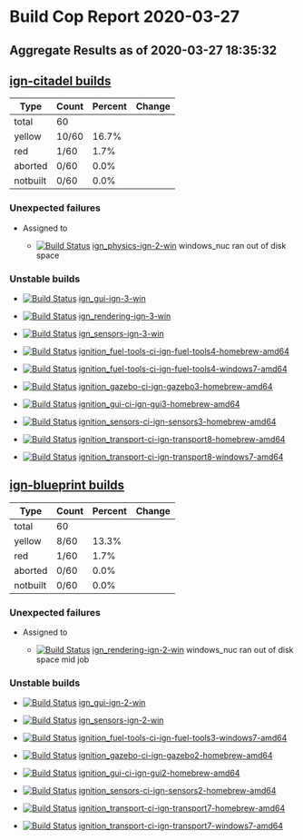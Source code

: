 # Build Cop Report 2020-03-27
## Aggregate Results as of 2020-03-27 18:35:32

## [ign-citadel builds](https://build.osrfoundation.org/view/ign-citadel/)

| Type | Count | Percent | Change |
|--|--|--|--|
| total | 60 | |  |
| yellow | 10/60 | 16.7% |  |
| red | 1/60 | 1.7% |  |
| aborted | 0/60 | 0.0% |  |
| notbuilt | 0/60 | 0.0% |  |

### Unexpected failures


* Assigned to

    * [![Build Status](https://build.osrfoundation.org/job/ign_physics-ign-2-win//badge/icon)](https://build.osrfoundation.org/job/ign_physics-ign-2-win/) [ign_physics-ign-2-win](https://build.osrfoundation.org/job/ign_physics-ign-2-win/) windows_nuc ran out of disk space


### Unstable builds

* [![Build Status](https://build.osrfoundation.org/job/ign_gui-ign-3-win//badge/icon)](https://build.osrfoundation.org/job/ign_gui-ign-3-win/) [ign_gui-ign-3-win](https://build.osrfoundation.org/job/ign_gui-ign-3-win/)

* [![Build Status](https://build.osrfoundation.org/job/ign_rendering-ign-3-win//badge/icon)](https://build.osrfoundation.org/job/ign_rendering-ign-3-win/) [ign_rendering-ign-3-win](https://build.osrfoundation.org/job/ign_rendering-ign-3-win/)

* [![Build Status](https://build.osrfoundation.org/job/ign_sensors-ign-3-win//badge/icon)](https://build.osrfoundation.org/job/ign_sensors-ign-3-win/) [ign_sensors-ign-3-win](https://build.osrfoundation.org/job/ign_sensors-ign-3-win/)

* [![Build Status](https://build.osrfoundation.org/job/ignition_fuel-tools-ci-ign-fuel-tools4-homebrew-amd64//badge/icon)](https://build.osrfoundation.org/job/ignition_fuel-tools-ci-ign-fuel-tools4-homebrew-amd64/) [ignition_fuel-tools-ci-ign-fuel-tools4-homebrew-amd64](https://build.osrfoundation.org/job/ignition_fuel-tools-ci-ign-fuel-tools4-homebrew-amd64/)

* [![Build Status](https://build.osrfoundation.org/job/ignition_fuel-tools-ci-ign-fuel-tools4-windows7-amd64//badge/icon)](https://build.osrfoundation.org/job/ignition_fuel-tools-ci-ign-fuel-tools4-windows7-amd64/) [ignition_fuel-tools-ci-ign-fuel-tools4-windows7-amd64](https://build.osrfoundation.org/job/ignition_fuel-tools-ci-ign-fuel-tools4-windows7-amd64/)

* [![Build Status](https://build.osrfoundation.org/job/ignition_gazebo-ci-ign-gazebo3-homebrew-amd64//badge/icon)](https://build.osrfoundation.org/job/ignition_gazebo-ci-ign-gazebo3-homebrew-amd64/) [ignition_gazebo-ci-ign-gazebo3-homebrew-amd64](https://build.osrfoundation.org/job/ignition_gazebo-ci-ign-gazebo3-homebrew-amd64/)

* [![Build Status](https://build.osrfoundation.org/job/ignition_gui-ci-ign-gui3-homebrew-amd64//badge/icon)](https://build.osrfoundation.org/job/ignition_gui-ci-ign-gui3-homebrew-amd64/) [ignition_gui-ci-ign-gui3-homebrew-amd64](https://build.osrfoundation.org/job/ignition_gui-ci-ign-gui3-homebrew-amd64/)

* [![Build Status](https://build.osrfoundation.org/job/ignition_sensors-ci-ign-sensors3-homebrew-amd64//badge/icon)](https://build.osrfoundation.org/job/ignition_sensors-ci-ign-sensors3-homebrew-amd64/) [ignition_sensors-ci-ign-sensors3-homebrew-amd64](https://build.osrfoundation.org/job/ignition_sensors-ci-ign-sensors3-homebrew-amd64/)

* [![Build Status](https://build.osrfoundation.org/job/ignition_transport-ci-ign-transport8-homebrew-amd64//badge/icon)](https://build.osrfoundation.org/job/ignition_transport-ci-ign-transport8-homebrew-amd64/) [ignition_transport-ci-ign-transport8-homebrew-amd64](https://build.osrfoundation.org/job/ignition_transport-ci-ign-transport8-homebrew-amd64/)

* [![Build Status](https://build.osrfoundation.org/job/ignition_transport-ci-ign-transport8-windows7-amd64//badge/icon)](https://build.osrfoundation.org/job/ignition_transport-ci-ign-transport8-windows7-amd64/) [ignition_transport-ci-ign-transport8-windows7-amd64](https://build.osrfoundation.org/job/ignition_transport-ci-ign-transport8-windows7-amd64/)


## [ign-blueprint builds](https://build.osrfoundation.org/view/ign-blueprint/)

| Type | Count | Percent | Change |
|--|--|--|--|
| total | 60 | |  |
| yellow | 8/60 | 13.3% |  |
| red | 1/60 | 1.7% |  |
| aborted | 0/60 | 0.0% |  |
| notbuilt | 0/60 | 0.0% |  |

### Unexpected failures


* Assigned to

    * [![Build Status](https://build.osrfoundation.org/job/ign_rendering-ign-2-win//badge/icon)](https://build.osrfoundation.org/job/ign_rendering-ign-2-win/) [ign_rendering-ign-2-win](https://build.osrfoundation.org/job/ign_rendering-ign-2-win/) windows_nuc ran out of disk space mid job


### Unstable builds

* [![Build Status](https://build.osrfoundation.org/job/ign_gui-ign-2-win//badge/icon)](https://build.osrfoundation.org/job/ign_gui-ign-2-win/) [ign_gui-ign-2-win](https://build.osrfoundation.org/job/ign_gui-ign-2-win/)

* [![Build Status](https://build.osrfoundation.org/job/ign_sensors-ign-2-win//badge/icon)](https://build.osrfoundation.org/job/ign_sensors-ign-2-win/) [ign_sensors-ign-2-win](https://build.osrfoundation.org/job/ign_sensors-ign-2-win/)

* [![Build Status](https://build.osrfoundation.org/job/ignition_fuel-tools-ci-ign-fuel-tools3-windows7-amd64//badge/icon)](https://build.osrfoundation.org/job/ignition_fuel-tools-ci-ign-fuel-tools3-windows7-amd64/) [ignition_fuel-tools-ci-ign-fuel-tools3-windows7-amd64](https://build.osrfoundation.org/job/ignition_fuel-tools-ci-ign-fuel-tools3-windows7-amd64/)

* [![Build Status](https://build.osrfoundation.org/job/ignition_gazebo-ci-ign-gazebo2-homebrew-amd64//badge/icon)](https://build.osrfoundation.org/job/ignition_gazebo-ci-ign-gazebo2-homebrew-amd64/) [ignition_gazebo-ci-ign-gazebo2-homebrew-amd64](https://build.osrfoundation.org/job/ignition_gazebo-ci-ign-gazebo2-homebrew-amd64/)

* [![Build Status](https://build.osrfoundation.org/job/ignition_gui-ci-ign-gui2-homebrew-amd64//badge/icon)](https://build.osrfoundation.org/job/ignition_gui-ci-ign-gui2-homebrew-amd64/) [ignition_gui-ci-ign-gui2-homebrew-amd64](https://build.osrfoundation.org/job/ignition_gui-ci-ign-gui2-homebrew-amd64/)

* [![Build Status](https://build.osrfoundation.org/job/ignition_sensors-ci-ign-sensors2-homebrew-amd64//badge/icon)](https://build.osrfoundation.org/job/ignition_sensors-ci-ign-sensors2-homebrew-amd64/) [ignition_sensors-ci-ign-sensors2-homebrew-amd64](https://build.osrfoundation.org/job/ignition_sensors-ci-ign-sensors2-homebrew-amd64/)

* [![Build Status](https://build.osrfoundation.org/job/ignition_transport-ci-ign-transport7-homebrew-amd64//badge/icon)](https://build.osrfoundation.org/job/ignition_transport-ci-ign-transport7-homebrew-amd64/) [ignition_transport-ci-ign-transport7-homebrew-amd64](https://build.osrfoundation.org/job/ignition_transport-ci-ign-transport7-homebrew-amd64/)

* [![Build Status](https://build.osrfoundation.org/job/ignition_transport-ci-ign-transport7-windows7-amd64//badge/icon)](https://build.osrfoundation.org/job/ignition_transport-ci-ign-transport7-windows7-amd64/) [ignition_transport-ci-ign-transport7-windows7-amd64](https://build.osrfoundation.org/job/ignition_transport-ci-ign-transport7-windows7-amd64/)